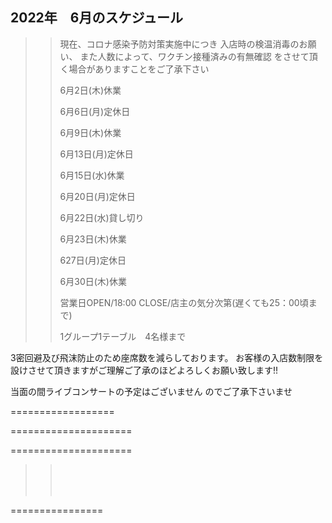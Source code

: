 ## 2022年　6月のスケジュール
 

>>
>> 現在、コロナ感染予防対策実施中につき
>> 入店時の検温消毒のお願い、
>> また人数によって、ワクチン接種済みの有無確認
>> をさせて頂く場合がありますことをご了承下さい
>>
>> 
>>
>>
>> 6月2日(木)休業
>>
>>
>> 6月6日(月)定休日
>>
>>
>> 6月9日(木)休業
>>
>>
>> 6月13日(月)定休日
>>
>>
>> 6月15日(水)休業
>>
>>
>>
>> 6月20日(月)定休日
>>
>>
>>
>> 6月22日(水)貸し切り
>>
>> 
>>
>>
>> 6月23日(木)休業
>>
>>
>>
>>
>> 627日(月)定休日
>>
>>
>>
>>
>> 6月30日(木)休業
>>
>> 営業日OPEN/18:00 CLOSE/店主の気分次第(遅くても25：00頃まで)
>>
>>
>>    
>>
>>   
>>
>>    1グループ1テーブル　4名様まで
>>
>>      
>>
>>    
>>
>>   
>>



3密回避及び飛沫防止のため座席数を減らしております。
お客様の入店数制限を設けさせて頂きますがご理解ご了承のほどよろしくお願い致します!!

>>
>>
>>

当面の間ライブコンサートの予定はございません
のでご了承下さいませ

>>
>>
>>




==================




>>
>>
>>
>>    
>>
>>
>>    
>>    

=====================
>>
>>
>>
>>
>>    
>>    


=====================
>>
>> <br/>
>>
>> 
>> 
>> <br/>
>>
>> 
>>
>>
>> <br/>
>>
>>
>> 
>>
>>  
>>
>>
>>


 ================

